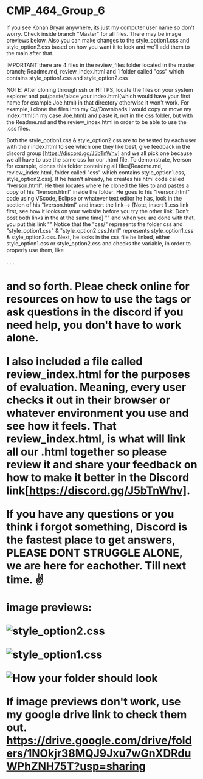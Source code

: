 # CMP_464_Group_6
If you see Konan Bryan anywhere, its just my computer user name so don't worry. Check inside branch "Master" for all files.
There may be image previews below. Also you can make changes to the style_option1.css and style_option2.css based on how you want it to look and we'll add them to the main after that.

IMPORTANT there are 4 files in the review_files folder located in the master branch;
Readme.md, review_index.html and
1 folder called "css" which contains
style_option1.css and style_option2.css

NOTE: After cloning through ssh or HTTPS, locate the files on your system explorer and put/paste/place your index.html(which would have your first name for example Joe.html) in that directory otherwise it won't work. For example, i clone the files into my C://Downloads i would copy or move my index.html(in my case Joe.html) and paste it, not in the css folder, but with the Readme.md and the review_index.html in order to be able to use the .css files.

 Both the style_option1.css & style_option2.css are to be tested by each user with their index.html to see which one they like best, give feedback in the discord group [https://discord.gg/J5bTnWhv] and we all pick one because we all have to use the same css for our .html file. To demonstrate, Iverson for example, clones this folder containing all files[Readme.md, review_index.html, folder called "css" which contains style_option1.css, style_option2.css]. If he hasn't already, he creates his html code called "Iverson.html". He then locates where he cloned the files to and pastes a copy of his "Iverson.html" inside the folder. He goes to his "Iverson.html" code using VScode, Eclipse or whatever text editor he has, look in the <head></head> section of his "Iverson.html" and insert the link--> [Note, insert 1 .css link first, see how it looks on your website before you try the other link. Don't post both links in the <head></head> at the same time] "<link rel="stylesheet" href="css/style_option1.css"/>" and when you are done with that, you put this link "<link rel="stylesheet" href="css/style_option2.css"/>" Notice that the "css/" represents the folder css and "style_option1.css" & "style_option2.css.html" represents style_option1.css & style_option2.css. Next, he looks in the css file he linked, either style_option1.css or style_option2.css and checks the variable, in order to properly use them, like <div>, <p1>, <h>, <h1> and so forth. Pleae check online for resources on how to use the tags or ask questions in the discord if you need help, you don't have to work alone. 

   I also included a file called review_index.html for the purposes of evaluation. Meaning, every user checks it out in their browser or whatever environment you use and see how it feels. That review_index.html, is what will link all our .html together so please review it and share your feedback on how to make it better in the Discord link[https://discord.gg/J5bTnWhv]. 

 If you have any questions or you think i forgot something, Discord is the fastest place to get answers, PLEASE DONT STRUGGLE ALONE, we are here for eachother.
 Till next time. ✌

 image previews:

![style_option2.css](../../OneDrive/Pictures/Screenshots/style_option2%20no%20gradient.png)

![style_option1.css](../../OneDrive/Pictures/Screenshots/style_option1%20gradient%20available.png)

![How your folder should look](../../OneDrive/Pictures/Screenshots/How%20your%20folder%20should%20look.png)

If image previews don't work, use my google drive link to check them out.
https://drive.google.com/drive/folders/1NOkjr38MQJ9Jxu7wGnXDRduWPhZNH75T?usp=sharing
